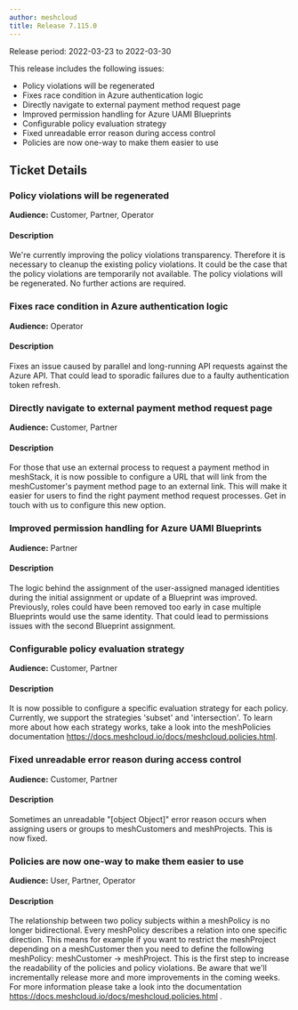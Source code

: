 ```yaml
---
author: meshcloud
title: Release 7.115.0
---
```


Release period: 2022-03-23 to 2022-03-30

This release includes the following issues:
* Policy violations will be regenerated
* Fixes race condition in Azure authentication logic
* Directly navigate to external payment method request page
* Improved permission handling for Azure UAMI Blueprints
* Configurable policy evaluation strategy
* Fixed unreadable error reason during access control
* Policies are now one-way to make them easier to use
<!--truncate-->

## Ticket Details
### Policy violations will be regenerated
**Audience:** Customer, Partner, Operator


#### Description
We're currently improving the policy violations transparency. Therefore it is necessary to cleanup the existing policy violations. It could be the case that the policy violations are temporarily not available. The policy violations will be regenerated. No further actions are required.

### Fixes race condition in Azure authentication logic
**Audience:** Operator


#### Description
Fixes an issue caused by parallel and long-running API requests against 
the Azure API. That could lead to sporadic failures due to a faulty 
authentication token refresh.

### Directly navigate to external payment method request page
**Audience:** Customer, Partner


#### Description
For those that use an external process to request a payment method in meshStack, it is now possible to
configure a URL that will link from the meshCustomer's payment method page to an external link.
This will make it easier for users to find the right payment method request processes.
Get in touch with us to configure this new option.

### Improved permission handling for Azure UAMI Blueprints
**Audience:** Partner


#### Description
The logic behind the assignment of the user-assigned managed identities during
the initial assignment or update of a Blueprint was improved. Previously, roles 
could have been removed too early in case multiple Blueprints would use the same 
identity. That could lead to permissions issues with the second Blueprint assignment.

### Configurable policy evaluation strategy
**Audience:** Customer, Partner


#### Description
It is now possible to configure a specific evaluation strategy for each policy. Currently, we support the strategies 'subset' and 'intersection'. To learn more about how each strategy works, take a look into the meshPolicies documentation https://docs.meshcloud.io/docs/meshcloud.policies.html.

### Fixed unreadable error reason during access control
**Audience:** Customer, Partner


#### Description
Sometimes an unreadable "[object Object]" error reason occurs when assigning users or groups to meshCustomers and meshProjects. This is now fixed.

### Policies are now one-way to make them easier to use
**Audience:** User, Partner, Operator


#### Description
The relationship between two policy subjects within a meshPolicy is no longer
bidirectional. Every meshPolicy describes a relation into one specific direction.
This means for example if you want to restrict the meshProject depending on a
meshCustomer then you need to define the following meshPolicy: meshCustomer ->
meshProject. This is the first step to increase the readability of the policies and
policy violations. Be aware that we'll incrementally release more and more
improvements in the coming weeks. For more information please take a look into the documentation https://docs.meshcloud.io/docs/meshcloud.policies.html .

